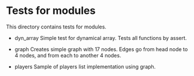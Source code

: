 Tests for modules
=================

This directory contains tests for modules.

 * dyn_array
     Simple test for dynamical array. Tests all functions by assert.

 * graph
     Creates simple graph with 17 nodes. Edges go from head node to 4 nodes, and
     from each to another 4 nodes.

 * players
     Sample of players list implementation using graph.
